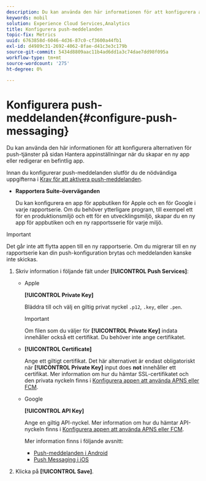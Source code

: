 ```yaml
---
description: Du kan använda den här informationen för att konfigurera alternativen för push-tjänster på sidan Hantera appinställningar när du skapar en ny app eller redigerar en befintlig app.
keywords: mobil
solution: Experience Cloud Services,Analytics
title: Konfigurera push-meddelanden
topic-fix: Metrics
uuid: 6763858d-6046-4d36-87c0-cf3600a44fb1
exl-id: d4989c31-2692-4062-8fae-d41c3e3c179b
source-git-commit: 5434d8809aac11b4ad6dd1a3c74dae7dd98f095a
workflow-type: tm+mt
source-wordcount: '275'
ht-degree: 0%

---
```


# Konfigurera push-meddelanden{#configure-push-messaging}

Du kan använda den här informationen för att konfigurera alternativen för push-tjänster på sidan Hantera appinställningar när du skapar en ny app eller redigerar en befintlig app.

Innan du konfigurerar push-meddelanden slutför du de nödvändiga uppgifterna i [Krav för att aktivera push-meddelanden](/help/using/c-manage-app-settings/c-mob-confg-app/configure-push-messaging/prerequisites-push-messaging.md).

* **Rapportera Suite-överväganden**

   Du kan konfigurera en app för appbutiken för Apple och en för Google i varje rapportserie. Om du behöver ytterligare program, till exempel ett för en produktionsmiljö och ett för en utvecklingsmiljö, skapar du en ny app för appbutiken och en ny rapportsserie för varje miljö.

>[!IMPORTANT]
>
>Det går inte att flytta appen till en ny rapportserie. Om du migrerar till en ny rapportserie kan din push-konfiguration brytas och meddelanden kanske inte skickas.

1. Skriv information i följande fält under **[!UICONTROL Push Services]**:

   * Apple

      **[!UICONTROL Private Key]**

      Bläddra till och välj en giltig privat nyckel `.p12`, `.key`, eller `.pen`.

      >[!IMPORTANT]
      >Om filen som du väljer för **[!UICONTROL Private Key]** indata innehåller också ett certifikat. Du behöver inte ange certifikatet.

   * **[!UICONTROL Certificate]**

      Ange ett giltigt certifikat. Det här alternativet är endast obligatoriskt när **[!UICONTROL Private Key]** input does **not** innehåller ett certifikat. Mer information om hur du hämtar SSL-certifikatet och den privata nyckeln finns i [Konfigurera appen att använda APNS eller FCM](/help/using/c-manage-app-settings/c-mob-confg-app/configure-push-messaging/configure-app-apns-gcm.md).

   * Google

      **[!UICONTROL API Key]**

      Ange en giltig API-nyckel. Mer information om hur du hämtar API-nyckeln finns i [Konfigurera appen att använda APNS eller FCM](/help/using/c-manage-app-settings/c-mob-confg-app/configure-push-messaging/configure-app-apns-gcm.md).

      Mer information finns i följande avsnitt:

      * [Push-meddelanden i Android](/help/android/messaging-main/push-messaging/push-messaging.md)
      * [Push Messaging i iOS](/help/ios/messaging-main/push-messaging/push-messaging.md)

1. Klicka på **[!UICONTROL Save]**.
